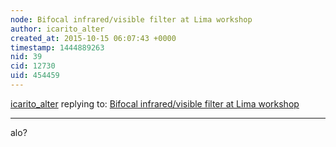 ```yaml
---
node: Bifocal infrared/visible filter at Lima workshop
author: icarito_alter
created_at: 2015-10-15 06:07:43 +0000
timestamp: 1444889263
nid: 39
cid: 12730
uid: 454459
---
```




[icarito_alter](../profile/icarito_alter) replying to: [Bifocal infrared/visible filter at Lima workshop](../notes/warren/1-6-2011/bifocal-infraredvisible-filter-lima-workshop)

----
alo?